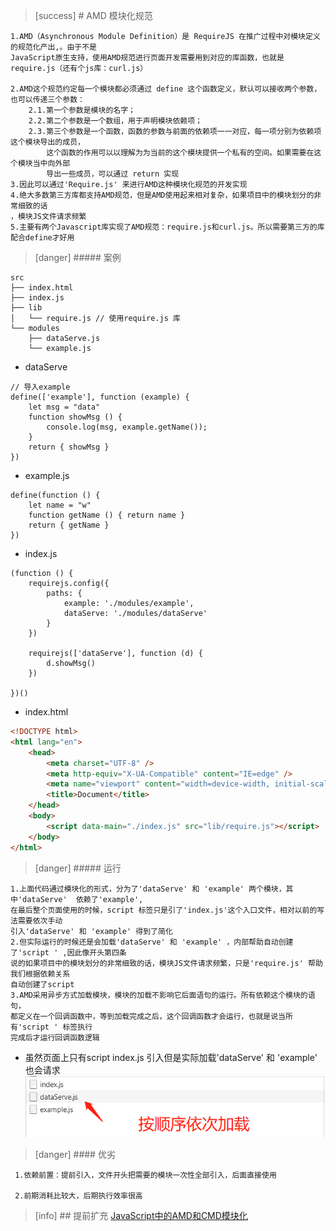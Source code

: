 >[success] # AMD 模块化规范
~~~
1.AMD（Asynchronous Module Definition）是 RequireJS 在推广过程中对模块定义的规范化产出,。由于不是
JavaScript原生支持，使用AMD规范进行页面开发需要用到对应的库函数，也就是require.js（还有个js库：curl.js）

2.AMD这个规范约定每一个模块都必须通过 define 这个函数定义，默认可以接收两个参数，
也可以传递三个参数：
    2.1.第一个参数是模块的名字；
    2.2.第二个参数是一个数组，用于声明模块依赖项；
    2.3.第三个参数是一个函数，函数的参数与前面的依赖项一一对应，每一项分别为依赖项这个模块导出的成员，
        这个函数的作用可以以理解为为当前的这个模块提供一个私有的空间。如果需要在这个模块当中向外部
        导出一些成员，可以通过 return 实现
3.因此可以通过'Require.js' 来进行AMD这种模块化规范的开发实现
4.绝大多数第三方库都支持AMD规范，但是AMD使用起来相对复杂，如果项目中的模块划分的非常细致的话
，模块JS文件请求频繁
5.主要有两个Javascript库实现了AMD规范：require.js和curl.js。所以需要第三方的库配合define才好用
~~~
>[danger] ##### 案例
~~~
src
├── index.html
├── index.js
├── lib
│   └── require.js // 使用require.js 库
└── modules
    ├── dataServe.js
    └── example.js
~~~
* dataServe
~~~
// 导入example
define(['example'], function (example) {
    let msg = "data"
    function showMsg () {
        console.log(msg, example.getName());
    }
    return { showMsg }
})
~~~
* example.js
~~~
define(function () {
    let name = "w"
    function getName () { return name }
    return { getName }
})
~~~
* index.js
~~~
(function () {
    requirejs.config({
        paths: {
            example: './modules/example',
            dataServe: './modules/dataServe'
        }
    })

    requirejs(['dataServe'], function (d) {
        d.showMsg()
    })

})()
~~~
* index.html
~~~html
<!DOCTYPE html>
<html lang="en">
    <head>
        <meta charset="UTF-8" />
        <meta http-equiv="X-UA-Compatible" content="IE=edge" />
        <meta name="viewport" content="width=device-width, initial-scale=1.0" />
        <title>Document</title>
    </head>
    <body>
        <script data-main="./index.js" src="lib/require.js"></script>
    </body>
</html>
~~~
>[danger] ##### 运行
~~~
1.上面代码通过模块化的形式，分为了'dataServe' 和 'example' 两个模块，其中'dataServe'  依赖了'example',
在最后整个页面使用的时候，script 标签只是引了'index.js'这个入口文件，相对以前的写法需要依次手动
引入'dataServe' 和 'example' 得到了简化
2.但实际运行的时候还是会加载'dataServe' 和 'example' ，内部帮助自动创建了'script ' ,因此像开头第四条
说的如果项目中的模块划分的非常细致的话，模块JS文件请求频繁，只是'require.js' 帮助我们根据依赖关系
自动创建了script 
3.AMD采用异步方式加载模块，模块的加载不影响它后面语句的运行。所有依赖这个模块的语句，
都定义在一个回调函数中，等到加载完成之后，这个回调函数才会运行，也就是说当所有'script ' 标签执行
完成后才运行回调函数逻辑
~~~
* 虽然页面上只有script index.js 引入但是实际加载'dataServe' 和 'example' 也会请求
![](images/screenshot_1631537015176.png)
>[danger] #### 优劣
~~~
 1.依赖前置：提前引入，文件开头把需要的模块一次性全部引入，后面直接使用

​ 2.前期消耗比较大，后期执行效率很高
~~~
>[info] ## 提前扩充
[JavaScript中的AMD和CMD模块化](http://caibaojian.com/toutiao/6090/)